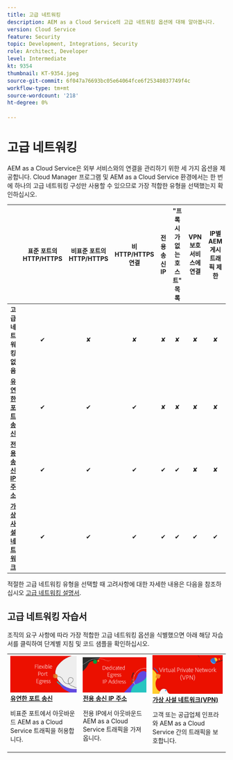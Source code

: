 ```yaml
---
title: 고급 네트워킹
description: AEM as a Cloud Service의 고급 네트워킹 옵션에 대해 알아봅니다.
version: Cloud Service
feature: Security
topic: Development, Integrations, Security
role: Architect, Developer
level: Intermediate
kt: 9354
thumbnail: KT-9354.jpeg
source-git-commit: 6f047a76693bc05e64064fce6f25348037749f4c
workflow-type: tm+mt
source-wordcount: '218'
ht-degree: 0%

---
```



# 고급 네트워킹

AEM as a Cloud Service은 외부 서비스와의 연결을 관리하기 위한 세 가지 옵션을 제공합니다. Cloud Manager 프로그램 및 AEM as a Cloud Service 환경에서는 한 번에 하나의 고급 네트워킹 구성만 사용할 수 있으므로 가장 적합한 유형을 선택했는지 확인하십시오.

|  | 표준 포트의 HTTP/HTTPS | 비표준 포트의 HTTP/HTTPS | 비HTTP/HTTPS 연결 | 전용 송신 IP | &quot;프록시가 없는 호스트&quot; 목록 | VPN 보호 서비스에 연결 | IP별 AEM 게시 트래픽 제한 |
|-----------------------------------|:----------------------------:|:--------------------------------:|:--------------------------:|:-------------------:|:-------------------------------------:|:-------------------------------------:|:----:|
| __고급 네트워킹 없음__ | ✔ | ✘ | ✘ | ✘ | ✘ | ✘ | ✘ |
| [__유연한 포트 송신__](./flexible-port-egress.md) | ✔ | ✔ | ✔ | ✘ | ✘ | ✘ | ✘ |
| [__전용 송신 IP 주소__](./dedicated-egress-ip-address.md) | ✔ | ✔ | ✔ | ✔ | ✔ | ✘ | ✘ |
| [__가상 사설 네트워크__](./vpn.md) | ✔ | ✔ | ✔ | ✔ | ✔ | ✔ | ✔ |


적절한 고급 네트워킹 유형을 선택할 때 고려사항에 대한 자세한 내용은 다음을 참조하십시오 [고급 네트워킹 설명서](https://experienceleague.adobe.com/docs/experience-manager-cloud-service/security/configuring-advanced-networking.html).

## 고급 네트워킹 자습서

조직의 요구 사항에 따라 가장 적합한 고급 네트워킹 옵션을 식별했으면 아래 해당 자습서를 클릭하여 단계별 지침 및 코드 샘플을 확인하십시오.

<table>
  <tr>
   <td>
      <a  href="./flexible-port-egress.md"><img alt="유연한 포트 송신" src="./assets/flexible-port-egress.png"/></a>
      <div><strong><a href="./flexible-port-egress.md">유연한 포트 송신</a></strong></div>
      <p>
          비표준 포트에서 아웃바운드 AEM as a Cloud Service 트래픽을 허용합니다.
      </p>
    </td>   
   <td>
      <a  href="./dedicated-egress-ip-address.md"><img alt="전용 송신 IP 주소" src="./assets/dedicated-egress-ip-address.png"/></a>
      <div><strong><a href="./dedicated-egress-ip-address.md">전용 송신 IP 주소</a></strong></div>
      <p>
        전용 IP에서 아웃바운드 AEM as a Cloud Service 트래픽을 가져옵니다.
      </p>
    </td>   
   <td>
      <a  href="./vpn.md"><img alt="가상 사설 네트워크(VPN)" src="./assets/vpn.png"/></a>
      <div><strong><a href="./vpn.md">가상 사설 네트워크(VPN)</a></strong></div>
      <p>
        고객 또는 공급업체 인프라와 AEM as a Cloud Service 간의 트래픽을 보호합니다.
      </p>
    </td>   
  </tr>
</table>
